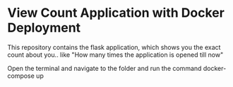 # View Count Application with Docker Deployment 
This repository contains the flask application, which shows you the exact count about you.. like "How many times the application is opened till now"

Open the terminal and navigate to the folder and run the command docker-compose up
